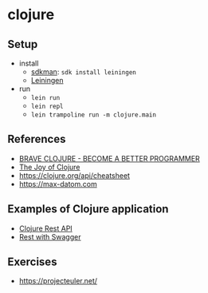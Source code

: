# clojure

## Setup
- install
  - [sdkman](https://sdkman.io/sdks#leiningen): `sdk install leiningen`
  - [Leiningen](https://leiningen.org/)
- run
  - `lein run`
  - `lein repl`
  - `lein trampoline run -m clojure.main`

## References

- [BRAVE CLOJURE - BECOME A BETTER PROGRAMMER](https://www.braveclojure.com/functional-programming/#Moving_Pegs)
- [The Joy of Clojure](https://www.manning.com/books/the-joy-of-clojure-second-edition)
- https://clojure.org/api/cheatsheet
- https://max-datom.com

## Examples of Clojure application

- [Clojure Rest API](clojure-rest)
- [Rest with Swagger](rest-wich-swagger)

## Exercises
- https://projecteuler.net/
